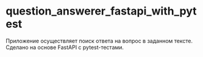 # question_answerer_fastapi_with_pytest
Приложение осуществляет поиск ответа на вопрос в заданном тексте. Сделано на основе FastAPI с pytest-тестами.
